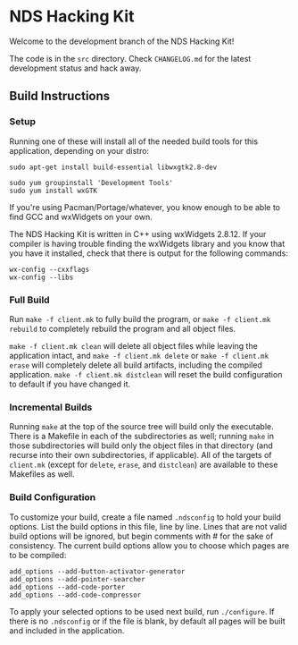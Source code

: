 # NDS Hacking Kit

Welcome to the development branch of the NDS Hacking Kit!

The code is in the ```src``` directory. Check ```CHANGELOG.md``` for the latest
development status and hack away.

## Build Instructions

### Setup

Running one of these will install all of the needed build tools for this
application, depending on your distro:

    sudo apt-get install build-essential libwxgtk2.8-dev

[](/blank)

    sudo yum groupinstall 'Development Tools'
    sudo yum install wxGTK

If you're using Pacman/Portage/whatever, you know enough to be able to find GCC
and wxWidgets on your own.

The NDS Hacking Kit is written in C++ using wxWidgets 2.8.12. If your compiler
is having trouble finding the wxWidgets library and you know that you have it
installed, check that there is output for the following commands:

    wx-config --cxxflags
    wx-config --libs

### Full Build

Run ```make -f client.mk``` to fully build the program, or
```make -f client.mk rebuild``` to completely rebuild the program and all
object files.

```make -f client.mk clean``` will delete all object files while leaving the
application intact, and ```make -f client.mk delete``` or
```make -f client.mk erase``` will completely delete all build artifacts,
including the compiled application. ```make -f client.mk distclean``` will
reset the build configuration to default if you have changed it.

### Incremental Builds

Running ```make``` at the top of the source tree will build only the
executable. There is a Makefile in each of the subdirectories as well; running
```make``` in those subdirectories will build only the object files in that
directory (and recurse into their own subdirectories, if applicable). All of
the targets of ```client.mk``` (except for ```delete```, ```erase```, and
```distclean```) are available to these Makefiles as well.

### Build Configuration

To customize your build, create a file named ```.ndsconfig``` to hold your
build options. List the build options in this file, line by line. Lines that
are not valid build options will be ignored, but begin comments with # for the
sake of consistency. The current build options allow you to choose which
pages are to be compiled:

```
add_options --add-button-activator-generator
add_options --add-pointer-searcher
add_options --add-code-porter
add_options --add-code-compressor
```

To apply your selected options to be used next build, run ```./configure```. If
there is no ```.ndsconfig``` or if the file is blank, by default all pages
will be built and included in the application.

